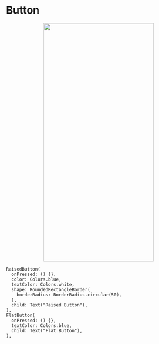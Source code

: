 # Button
<p align="center">
<img src="https://docs.google.com/uc?id=1qMQ00dzl6kAtAQPPF3j-v-fb1Laug9gK" height="649" width="300">
</p>

```
RaisedButton(
  onPressed: () {},
  color: Colors.blue,
  textColor: Colors.white,
  shape: RoundedRectangleBorder(
    borderRadius: BorderRadius.circular(50),
  ),
  child: Text("Raised Button"),
),
FlatButton(
  onPressed: () {},
  textColor: Colors.blue,
  child: Text("Flat Button"),
),
```
